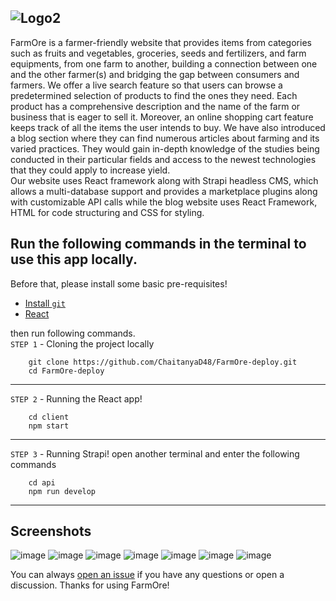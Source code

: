 ![Logo2](https://user-images.githubusercontent.com/96743681/232312340-b921ba2c-08b5-41d3-b892-a30d2fb792f2.png)
---
FarmOre is a farmer-friendly website that provides items from categories such as fruits and vegetables, groceries, seeds and fertilizers, and farm equipments, from one farm to another, building a connection between one and the other farmer(s) and bridging the gap between consumers and farmers. We offer a live search feature so that users can browse a predetermined selection of products to find the ones they need. Each product has a comprehensive description and the name of the farm or business that is eager to sell it. Moreover, an online shopping cart feature keeps track of all the items the user intends to buy. We have also introduced a blog section where they can find numerous articles about farming and its varied practices. They would gain in-depth knowledge of the studies being conducted in their particular fields and access to the newest technologies that they could apply to increase yield. 
<br>Our website uses React framework along with Strapi headless CMS, which allows a multi-database support and provides a marketplace plugins along with customizable API calls while the blog website uses React Framework, HTML for code structuring and CSS for styling.
<br>
## Run the following commands in the terminal to use this app locally.
Before that, please install some basic pre-requisites!
- [Install `git`](https://git-scm.com/downloads)
- [React](https://react.dev/learn/installation)

then run following commands. 
<br>`STEP 1` - Cloning the project locally
```
    git clone https://github.com/ChaitanyaD48/FarmOre-deploy.git
    cd FarmOre-deploy
```
----
`STEP 2` - Running the React app!
```
    cd client
    npm start
```
----
`STEP 3` - Running Strapi!
open another terminal and enter the following commands
```
    cd api
    npm run develop
```
----
## Screenshots
![image](https://user-images.githubusercontent.com/96743681/232310120-417fcea7-87eb-41ed-b1df-af192cfe0d1f.png)
![image](https://user-images.githubusercontent.com/96743681/232310554-6bdcaadc-aa43-4481-bc41-9f455ab5aee2.png)
![image](https://user-images.githubusercontent.com/96743681/232310725-23d2209d-cf5d-483d-aa5f-bb1941f8ebd3.png)
![image](https://user-images.githubusercontent.com/96743681/232311764-ae4f6caf-810c-4006-bdaf-db6f350e4291.png)
![image](https://user-images.githubusercontent.com/96743681/232310989-40c95510-4c1a-4bca-9ffd-522e581f48f4.png)
![image](https://user-images.githubusercontent.com/96743681/232311178-0d4e227c-47ca-44a2-bf60-030cfd6ce7e7.png)
![image](https://user-images.githubusercontent.com/96743681/232312097-97b0b079-4225-4a7f-84b2-a0c5f39cd2cb.png)


You can always [open an issue]([#https://github.com/ChaitanyaD48/FarmOre-deploy/issues]) if you have any questions or open a discussion. Thanks for using FarmOre!

